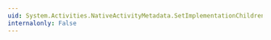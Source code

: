 ```yaml
---
uid: System.Activities.NativeActivityMetadata.SetImplementationChildrenCollection(System.Collections.ObjectModel.Collection{System.Activities.Activity})
internalonly: False
---
```

